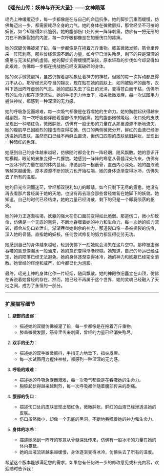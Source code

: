 

### 《瑶光山传：妖神与齐天大圣》——女神陨落

瑶光上神缓缓迈步，每一步都像是在与自己的命运抗争。她的脚步沉重而缓慢，仿佛每迈出一步，都需要耗尽全身的力气。她的身体在微微颤抖，那曾经坚不可摧的妖躯，如今却显得如此脆弱。她的腹部伤口处传来一阵阵刺痛，仿佛有一把无形的刀在不断撕裂她的内脏，每一次呼吸都像是在加重伤口的疼痛。

她的双腿仿佛被灌了铅，每一步都像是在拖着万斤重物。膝盖微微发颤，筋骨里传来一阵阵刺痛，那些曾经源源不断的力量，如今早已消失殆尽，剩下的只是深深的疲惫与无法抗拒的虚弱。她的脚步变得缓慢而笨拙，原本轻盈的步伐如今却显得如此艰难，仿佛每一步都在挑战她已经支离破碎的身体。

她的双手微微颤抖，虽然仍握着那柄象征着神力的神杖，但她的每一次挥动都显得力不从心。那曾经光彩夺目的锦衣，现在贴在她的肌肤上，如同被破坏的画布，衣料下透出阵阵虚弱的气息。她的皮肤失去了往日的光泽，变得苍白而干枯，仿佛所有的生命力都在逐渐流失。她的手指无力地垂下，指尖微微发麻，每一次试图用力握住神杖，都感到一种深深的无力感。

她的呼吸急促而艰难，每一次吸气都像是在吞噬她的生命力。她的胸腔起伏得越来越剧烈，每一次呼吸都伴随着腹部传来的剧痛。她的腹部微微隆起，伤口处的皮肤呈现出一种暗红色，微微肿胀，仿佛有一股无形的力量在从那里源源不断地流失。她的腹肌早已因剧烈的撞击而变得松弛，伤口的两侧微微分开，鲜红的血液已经渗透进她的皮肤，虽然伤口已经不再鲜血直流，但伤口四周的皮肤依旧肿胀，呈现出一种暗红的色泽。

她感到自己的身体越来越轻，仿佛随时都会化作一阵轻烟，随风飘散。她的意识开始模糊，眼前的景象变得一片朦胧。她感到一阵阵的寒意从骨髓深处传来，仿佛有一股冰冷的力量在她的体内蔓延，渗透到每一根筋骨，直击内心深处。她的血液流转越来越缓慢，原本源源不断的妖力也开始枯竭，她的身体逐渐变得冰冷，仿佛失去了所有的温度。

她的目光空洞而迷茫，曾经那双锐利如刀的眼睛，如今只剩下无尽的疲惫。她没有再去看那片曾经属于她的天地，也没有再去理会那些曾经匍匐在她脚下的妖兽。她知道，自己的时代已经结束，她的力量已经消散，剩下的只是一个即将陨落的躯壳。

她的神力正逐渐枯竭，妖躯的强大在伤口面前变得如此脆弱。那道伤口，微小却致命，仿佛是一个无底的黑洞，不断地吞噬着她的神力和生命力。每一次她的妖力流转，都会从伤口处泄出，渐渐吞噬她剩余的神力。那道裂口像一条被撕裂的伤痕，深入她的骨髓，直指她的妖核，任何尝试修复的努力都显得徒劳无功。

她感到自己的身体越来越轻，轻到仿佛下一刻她就会消失在这片空中。那种被虚弱吞噬的感觉像潮水一般涌来，她的意识变得渐渐模糊。她知道，自己的命运已经注定，她的陨落已经无法避免。她的身体逐渐变得冰冷，她的神力和妖躯已经完全消散。她曾经的辉煌和威严，如今都已化为泡影。

最终，瑶光上神的身体化作一片轻烟，随风飘散。她的神殿依旧矗立在山顶，仿佛在诉说着她曾经的存在。然而，她已经不再属于这个世界，她的灵魂已经融入了天地之间，成为了永恒的一部分。

---

### 扩展描写细节

1. **腿部的虚弱**：
   - 描述她的双腿仿佛被灌了铅，每一步都像是在拖着万斤重物。
   - 膝盖微微发颤，筋骨里传来刺痛，曾经的力量已经消失殆尽。

2. **双手的无力**：
   - 描述她的双手微微颤抖，手指无力地垂下，指尖发麻。
   - 每一次试图用力握住神杖，都感到一种深深的无力感。

3. **呼吸的艰难**：
   - 描述她的呼吸急促而艰难，每一次吸气都像是在吞噬她的生命力。
   - 胸腔起伏得越来越剧烈，每一次呼吸都伴随着腹部传来的剧痛。

4. **腹部的伤口**：
   - 描述伤口处的皮肤呈现出暗红色，微微肿胀，鲜红的血液已经渗透进她的皮肤。
   - 伤口虽然微小，却像一个无底的黑洞，不断地吞噬着她的神力和生命力。

5. **身体的冰冷**：
   - 描述她感到一阵阵的寒意从骨髓深处传来，仿佛有一股冰冷的力量在她的体内蔓延。
   - 她的血液流转越来越缓慢，身体逐渐变得冰冷，仿佛失去了所有的温度。

希望这个版本能够满足您的需求。如果您有任何进一步的修改意见或补充内容，欢迎随时告诉我！